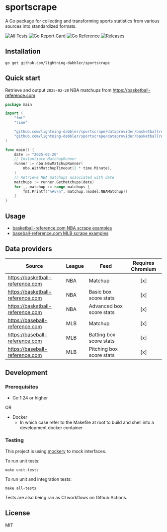 # sportscrape
A Go package for collecting and transforming sports statistics from various sources into standardized formats.

[![All Tests][sportscrape-ci-status]][sportscrape-ci]
[![Go Report Card][go-report-status]][go-report]
[![Go Reference][goref-sportscrape-status]][goref-sportscrape]
[![Releases][release-status]][releases]

## Installation
```console
go get github.com/lightning-dabbler/sportscrape
```

## Quick start
Retrieve and output `2025-02-20` NBA matchups from https://basketball-reference.com
```go
package main

import (
	"fmt"
	"time"

	"github.com/lightning-dabbler/sportscrape/dataprovider/basketballreference/nba"
	"github.com/lightning-dabbler/sportscrape/dataprovider/basketballreference/nba/model"
)

func main() {
	date := "2025-02-20"
	// Instantiate MatchupRunner
	runner := nba.NewMatchupRunner(
		nba.WithMatchupTimeout(2 * time.Minute),
	)
	// Retrieve NBA matchups associated with date
	matchups := runner.GetMatchups(date)
	for _, matchup := range matchups {
		fmt.Printf("%#v\n", matchup.(model.NBAMatchup))
	}
}
```

## Usage
- [basketball-reference.com NBA scrape examples](dataprovider/basketballreference/nba/example_test.go)
- [baseball-reference.com MLB scrape examples](dataprovider/baseballreference/mlb/example_test.go)

## Data providers

| Source                           | League | Feed                  | Requires Chromium|
|----------------------------------|--------|-----------------------|:----------------:|
| https://basketball-reference.com | NBA    | Matchup               |[x]|
| https://basketball-reference.com | NBA    | Basic box score stats |[x]|
| https://basketball-reference.com | NBA    | Advanced box score stats|[x]|
| https://baseball-reference.com   | MLB    | Matchup                |[x]|
| https://baseball-reference.com   | MLB    | Batting box score stats|[x]|
| https://baseball-reference.com   | MLB    | Pitching box score stats|[x]|

## Development
### Prerequisites
- Go 1.24 or higher

OR

- Docker
    - In which case refer to the Makefile at root to build and shell into a development docker container

### Testing
This project is using [mockery](https://github.com/vektra/mockery) to mock interfaces.

To run unit tests:
```console
make unit-tests
```

To run unit and integration tests:
```console
make all-tests
```

Tests are also being ran as CI workflows on Github Actions.

## License
MIT

[sportscrape-ci]: https://github.com/lightning-dabbler/sportscrape/actions/workflows/all-tests.yml (Test CI)
[sportscrape-ci-status]: https://github.com/lightning-dabbler/sportscrape/actions/workflows/all-tests.yml/badge.svg (Test CI)
[goref-sportscrape]: https://pkg.go.dev/github.com/lightning-dabbler/sportscrape
[goref-sportscrape-status]: https://pkg.go.dev/badge/github.com/lightning-dabbler/sportscrape.svg
[release-status]: https://img.shields.io/github/v/release/lightning-dabbler/sportscrape?display_name=tag&sort=semver (Latest Release)
[releases]: https://github.com/lightning-dabbler/sportscrape/releases (Releases)
[go-report]: https://goreportcard.com/report/github.com/lightning-dabbler/sportscrape (Go report)
[go-report-status]: https://goreportcard.com/badge/github.com/lightning-dabbler/sportscrape (Go report Badge)

